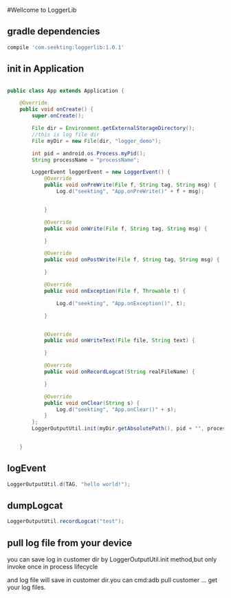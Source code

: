 #Wellcome to LoggerLib

## gradle dependencies

```gradle
compile 'com.seekting:loggerlib:1.0.1'

```

## init in Application
```java

public class App extends Application {

    @Override
    public void onCreate() {
        super.onCreate();

        File dir = Environment.getExternalStorageDirectory();
        //this is log file dir
        File myDir = new File(dir, "logger_demo");

        int pid = android.os.Process.myPid();
        String processName = "processName";

        LoggerEvent loggerEvent = new LoggerEvent() {
            @Override
            public void onPreWrite(File f, String tag, String msg) {
                Log.d("seekting", "App.onPreWrite()" + f + msg);


            }

            @Override
            public void onWrite(File f, String tag, String msg) {

            }

            @Override
            public void onPostWrite(File f, String tag, String msg) {

            }

            @Override
            public void onException(File f, Throwable t) {

                Log.d("seekting", "App.onException()", t);

            }


            @Override
            public void onWriteText(File file, String text) {

            }

            @Override
            public void onRecordLogcat(String realFileName) {

            }

            @Override
            public void onClear(String s) {
                Log.d("seekting", "App.onClear()" + s);
            }
        };
        LoggerOutputUtil.init(myDir.getAbsolutePath(), pid + "", processName, loggerEvent);


    }


```
## logEvent

```java
LoggerOutputUtil.d(TAG, "hello world!");

```

## dumpLogcat

```java
LoggerOutputUtil.recordLogcat("test");
```

## pull log file from your device

you can save log in customer dir by LoggerOutputUtil.init method,but only invoke once in process lifecycle

and log file will save in customer dir.you can cmd:adb pull customer ... get your log files.